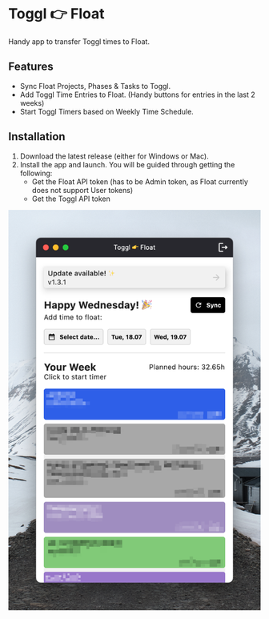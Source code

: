 # Toggl 👉 Float
Handy app to transfer Toggl times to Float.

## Features

- Sync Float Projects, Phases & Tasks to Toggl.
- Add Toggl Time Entries to Float. (Handy buttons for entries in the last 2 weeks)
- Start Toggl Timers based on Weekly Time Schedule.
 
## Installation
1. Download the latest release (either for Windows or Mac).
2. Install the app and launch. You will be guided through getting the following:
   - Get the Float API token (has to be Admin token, as Float currently does not support User tokens)
   - Get the Toggl API token

![Toggl To Float](docs/t2f-sample.png)
